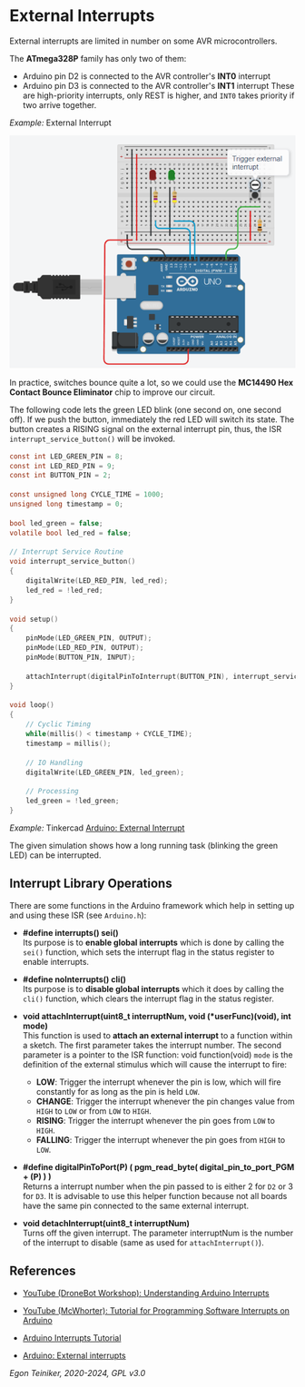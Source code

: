 # External Interrupts 

External interrupts are limited in number on some AVR microcontrollers. 

The **ATmega328P** family has only two of them: 
* Arduino pin D2 is connected to the AVR controller's **INT0** interrupt 
* Arduino pin D3 is connected to the AVR controller's **INT1** interrupt 
These are high-priority interrupts, only REST is higher, and `INT0` takes 
priority if two arrive together.

_Example:_ External Interrupt 

![External Interrupt](figures/ExternalInterrupt.png)

In practice, switches bounce quite a lot, so we could use the 
**MC14490 Hex Contact Bounce Eliminator** chip to improve our circuit.

The following code lets the green LED blink (one second on, one second off).
If we push the button, immediately the red LED will switch its state. 
The button creates a RISING signal on the external interrupt pin, thus, the 
ISR `interrupt_service_button()` will be invoked.

```C
const int LED_GREEN_PIN = 8;
const int LED_RED_PIN = 9;
const int BUTTON_PIN = 2;

const unsigned long CYCLE_TIME = 1000;
unsigned long timestamp = 0;

bool led_green = false;
volatile bool led_red = false;

// Interrupt Service Routine
void interrupt_service_button()
{
  	digitalWrite(LED_RED_PIN, led_red);  
	led_red = !led_red;	
}

void setup()
{
    pinMode(LED_GREEN_PIN, OUTPUT);
    pinMode(LED_RED_PIN, OUTPUT);
    pinMode(BUTTON_PIN, INPUT);

    attachInterrupt(digitalPinToInterrupt(BUTTON_PIN), interrupt_service_button, RISING);
}

void loop()
{
  	// Cyclic Timing
    while(millis() < timestamp + CYCLE_TIME);  
    timestamp = millis();
  
  	// IO Handling
  	digitalWrite(LED_GREEN_PIN, led_green);  
  
  	// Processing
  	led_green = !led_green;
}
```


_Example:_ Tinkercad [Arduino: External Interrupt](https://www.tinkercad.com/things/3pUnUwfenLv)

The given simulation shows how a long running task (blinking the green LED) can be interrupted.


## Interrupt Library Operations

There are some functions in the Arduino framework which help in setting up and using these ISR 
(see `Arduino.h`):

* **#define interrupts() sei()**\
    Its purpose is to **enable global interrupts** which is done by calling the `sei()` function, which sets the interrupt flag in the status register to enable interrupts.

* **#define noInterrupts() cli()**\
    Its purpose is to **disable global interrupts** which it does by calling the `cli()` function, which clears the interrupt flag in the status register.

* **void attachInterrupt(uint8_t interruptNum, void (*userFunc)(void), int mode)**\
    This function is used to **attach an external interrupt** to a function within a sketch.
    The first parameter takes the interrupt number. 
    The second parameter is a pointer to the ISR function: void function(void)
    `mode` is the definition of the external stimulus which will cause the interrupt to fire:
	* **LOW**: Trigger the interrupt whenever the pin is low, 
        which will fire constantly for as long as the pin is held `LOW`. 	
	* **CHANGE**: Trigger the interrupt whenever the pin changes value from `HIGH` to `LOW` or from `LOW` to `HIGH`. 
	* **RISING**: Trigger the interrupt whenever the pin goes from `LOW` to `HIGH`. 
	* **FALLING**: Trigger the interrupt whenever the pin goes from `HIGH` to `LOW`. 

* **#define digitalPinToPort(P) ( pgm_read_byte( digital_pin_to_port_PGM + (P) ) )**\
    Returns a interrupt number when the pin passed to is either 2 for `D2` or 3 for `D3`.
    It is advisable to use this helper function because not all boards have the same pin connected to the same external interrupt.


* **void detachInterrupt(uint8_t interruptNum)**\
Turns off the given interrupt.
The parameter interruptNum is the number of the interrupt to disable (same as used for `attachInterrupt()`).


## References

* [YouTube (DroneBot Workshop): Understanding Arduino Interrupts](https://youtu.be/wIcC8-g9Lnw?si=O6zng19j7KYY7zFR)
* [YouTube (McWhorter): Tutorial for Programming Software Interrupts on Arduino](https://youtu.be/QhIm6e5AH44)

* [Arduino Interrupts Tutorial](https://circuitdigest.com/microcontroller-projects/arduino-interrupt-tutorial-with-examples)

* [Arduino: External interrupts](https://www.arduino.cc/reference/en/language/functions/external-interrupts/attachinterrupt/)

*Egon Teiniker, 2020-2024, GPL v3.0* 

